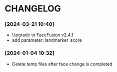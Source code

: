 # CHANGELOG

### [2024-03-21 10:40]

- Upgrade to [FaceFusion v2.4.1](https://github.com/facefusion/facefusion/releases/tag/2.4.1)
- add parameter: landmarker_score

### [2024-01-04 10:32]

- Delete temp files after face change is completed
